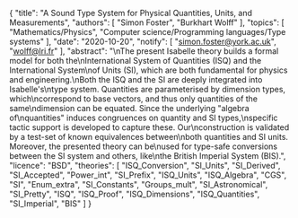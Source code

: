 {
    "title": "A Sound Type System for Physical Quantities, Units, and Measurements",
    "authors": [
        "Simon Foster",
        "Burkhart Wolff"
    ],
    "topics": [
        "Mathematics/Physics",
        "Computer science/Programming languages/Type systems"
    ],
    "date": "2020-10-20",
    "notify": [
        "simon.foster@york.ac.uk",
        "wolff@lri.fr"
    ],
    "abstract": "\nThe present Isabelle theory builds a formal model for both the\nInternational System of Quantities (ISQ) and the International System\nof Units (SI), which are both fundamental for physics and engineering.\nBoth the ISQ and the SI are deeply integrated into Isabelle's\ntype system. Quantities are parameterised by dimension types, which\ncorrespond to base vectors, and thus only quantities of the same\ndimension can be equated. Since the underlying \"algebra of\nquantities\" induces congruences on quantity and SI types,\nspecific tactic support is developed to capture these. Our\nconstruction is validated by a test-set of known equivalences between\nboth quantities and SI units. Moreover, the presented theory can be\nused for type-safe conversions between the SI system and others, like\nthe British Imperial System (BIS).",
    "licence": "BSD",
    "theories": [
        "ISQ_Conversion",
        "SI_Units",
        "SI_Derived",
        "SI_Accepted",
        "Power_int",
        "SI_Prefix",
        "ISQ_Units",
        "ISQ_Algebra",
        "CGS",
        "SI",
        "Enum_extra",
        "SI_Constants",
        "Groups_mult",
        "SI_Astronomical",
        "SI_Pretty",
        "ISQ",
        "ISQ_Proof",
        "ISQ_Dimensions",
        "ISQ_Quantities",
        "SI_Imperial",
        "BIS"
    ]
}